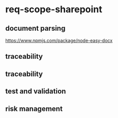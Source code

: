 # req-scope-sharepoint


## document parsing

https://www.npmjs.com/package/node-easy-docx


## traceability


## traceability


## test and validation


## risk management
